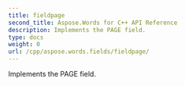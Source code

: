 ```yaml
---
title: fieldpage
second_title: Aspose.Words for C++ API Reference
description: Implements the PAGE field. 
type: docs
weight: 0
url: /cpp/aspose.words.fields/fieldpage/
---
```


Implements the PAGE field. 

